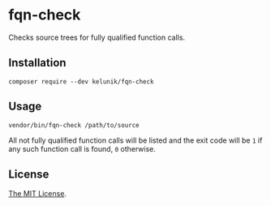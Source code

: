 # fqn-check

Checks source trees for fully qualified function calls.

## Installation

```
composer require --dev kelunik/fqn-check
```

## Usage

```
vendor/bin/fqn-check /path/to/source
```

All not fully qualified function calls will be listed and the exit code will be `1` if any such function call is found, `0` otherwise.

## License

[The MIT License](./LICENSE).
